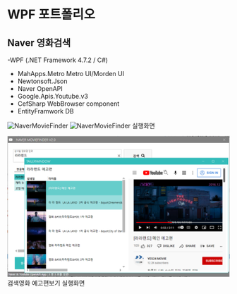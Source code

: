 # WPF 포트폴리오

## Naver 영화검색
-WPF (.NET Framework 4.7.2 / C#)
  - MahApps.Metro Metro UI/Morden UI
  - Newtonsoft.Json
  - Naver OpenAPI
  - Google.Apis.Youtube.v3
  - CefSharp WebBrowser component
  - EntityFramwork DB
 
 ![NaverMovieFinder]([https://github.com/carhartt0/StudyWpf/blob/main/capture/interstellar.png](https://github.com/carhartt0/StudyWpf/blob/main/capture/interstellar.png?raw=true))
 ![NaverMovieFinder]([https://github.com/carhartt0/StudyWpf/blob/main/capture/mat.png](https://github.com/carhartt0/StudyWpf/blob/main/capture/mat.png?raw=true))
실행화면

 ![YoutubePlay](https://github.com/carhartt0/StudyWpf/blob/main/capture/youtubeplay.png?raw=true)
 검색영화 예고편보기 실행화면
